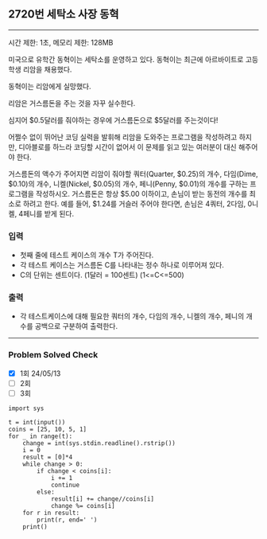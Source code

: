 ## 2720번 세탁소 사장 동혁

---

시간 제한: 1초, 메모리 제한: 128MB

미국으로 유학간 동혁이는 세탁소를 운영하고 있다. 동혁이는 최근에 아르바이트로 고등학생 리암을 채용했다.

동혁이는 리암에게 실망했다.

리암은 거스름돈을 주는 것을 자꾸 실수한다.

심지어 $0.5달러를 줘야하는 경우에 거스름돈으로 $5달러를 주는것이다!

어쩔수 없이 뛰어난 코딩 실력을 발휘해 리암을 도와주는 프로그램을 작성하려고 하지만, 디아블로를 하느라 코딩할 시간이 없어서 이 문제를 읽고 있는 여러분이 대신 해주어야 한다.

거스름돈의 액수가 주어지면 리암이 줘야할 쿼터(Quarter, $0.25)의 개수, 다임(Dime, $0.10)의 개수, 니켈(Nickel, $0.05)의 개수, 페니(Penny, $0.01)의 개수를 구하는 프로그램을 작성하시오. 거스름돈은 항상 $5.00 이하이고, 손님이 받는 동전의 개수를 최소로 하려고 한다. 예를 들어, $1.24를 거슬러 주어야 한다면, 손님은 4쿼터, 2다임, 0니켈, 4페니를 받게 된다.

### 입력

- 첫째 줄에 테스트 케이스의 개수 T가 주어진다. 
- 각 테스트 케이스는 거스름돈 C를 나타내는 정수 하나로 이루어져 있다. 
- C의 단위는 센트이다. (1달러 = 100센트) (1<=C<=500)

### 출력

- 각 테스트케이스에 대해 필요한 쿼터의 개수, 다임의 개수, 니켈의 개수, 페니의 개수를 공백으로 구분하여 출력한다.

---
### Problem Solved Check

- [x] 1회 24/05/13
- [ ] 2회
- [ ] 3회
~~~
import sys

t = int(input())
coins = [25, 10, 5, 1]
for _ in range(t):
    change = int(sys.stdin.readline().rstrip())
    i = 0
    result = [0]*4
    while change > 0:
        if change < coins[i]:
            i += 1
            continue
        else:
            result[i] += change//coins[i]
            change %= coins[i]
    for r in result:
        print(r, end=' ')
    print()

~~~